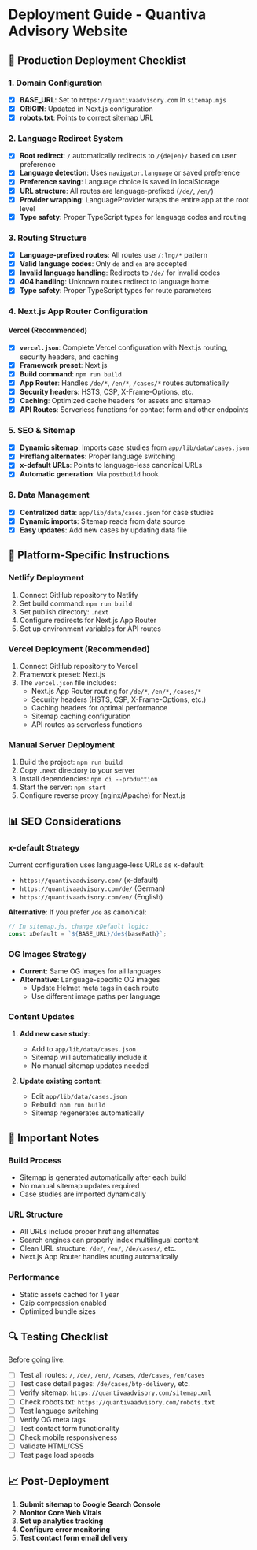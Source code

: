 # Deployment Guide - Quantiva Advisory Website

## 🚀 Production Deployment Checklist

### 1. Domain Configuration
- [x] **BASE_URL**: Set to `https://quantivaadvisory.com` in `sitemap.mjs`
- [x] **ORIGIN**: Updated in Next.js configuration
- [x] **robots.txt**: Points to correct sitemap URL

### 2. Language Redirect System
- [x] **Root redirect**: `/` automatically redirects to `/{de|en}/` based on user preference
- [x] **Language detection**: Uses `navigator.language` or saved preference
- [x] **Preference saving**: Language choice is saved in localStorage
- [x] **URL structure**: All routes are language-prefixed (`/de/`, `/en/`)
- [x] **Provider wrapping**: LanguageProvider wraps the entire app at the root level
- [x] **Type safety**: Proper TypeScript types for language codes and routing

### 3. Routing Structure
- [x] **Language-prefixed routes**: All routes use `/:lng/*` pattern
- [x] **Valid language codes**: Only `de` and `en` are accepted
- [x] **Invalid language handling**: Redirects to `/de/` for invalid codes
- [x] **404 handling**: Unknown routes redirect to language home
- [x] **Type safety**: Proper TypeScript types for route parameters

### 4. Next.js App Router Configuration

#### Vercel (Recommended)
- [x] **`vercel.json`**: Complete Vercel configuration with Next.js routing, security headers, and caching
- [x] **Framework preset**: Next.js
- [x] **Build command**: `npm run build`
- [x] **App Router**: Handles `/de/*`, `/en/*`, `/cases/*` routes automatically
- [x] **Security headers**: HSTS, CSP, X-Frame-Options, etc.
- [x] **Caching**: Optimized cache headers for assets and sitemap
- [x] **API Routes**: Serverless functions for contact form and other endpoints

### 5. SEO & Sitemap
- [x] **Dynamic sitemap**: Imports case studies from `app/lib/data/cases.json`
- [x] **Hreflang alternates**: Proper language switching
- [x] **x-default URLs**: Points to language-less canonical URLs
- [x] **Automatic generation**: Via `postbuild` hook

### 6. Data Management
- [x] **Centralized data**: `app/lib/data/cases.json` for case studies
- [x] **Dynamic imports**: Sitemap reads from data source
- [x] **Easy updates**: Add new cases by updating data file

## 🔧 Platform-Specific Instructions

### Netlify Deployment
1. Connect GitHub repository to Netlify
2. Set build command: `npm run build`
3. Set publish directory: `.next`
4. Configure redirects for Next.js App Router
5. Set up environment variables for API routes

### Vercel Deployment (Recommended)
1. Connect GitHub repository to Vercel
2. Framework preset: Next.js
3. The `vercel.json` file includes:
   - Next.js App Router routing for `/de/*`, `/en/*`, `/cases/*`
   - Security headers (HSTS, CSP, X-Frame-Options, etc.)
   - Caching headers for optimal performance
   - Sitemap caching configuration
   - API routes as serverless functions

### Manual Server Deployment
1. Build the project: `npm run build`
2. Copy `.next` directory to your server
3. Install dependencies: `npm ci --production`
4. Start the server: `npm start`
5. Configure reverse proxy (nginx/Apache) for Next.js

## 📊 SEO Considerations

### x-default Strategy
Current configuration uses language-less URLs as x-default:
- `https://quantivaadvisory.com/` (x-default)
- `https://quantivaadvisory.com/de/` (German)
- `https://quantivaadvisory.com/en/` (English)

**Alternative**: If you prefer `/de` as canonical:
```javascript
// In sitemap.js, change xDefault logic:
const xDefault = `${BASE_URL}/de${basePath}`;
```

### OG Images Strategy
- **Current**: Same OG images for all languages
- **Alternative**: Language-specific OG images
  - Update Helmet meta tags in each route
  - Use different image paths per language

### Content Updates
1. **Add new case study**:
   - Add to `app/lib/data/cases.json`
   - Sitemap will automatically include it
   - No manual sitemap updates needed

2. **Update existing content**:
   - Edit `app/lib/data/cases.json`
   - Rebuild: `npm run build`
   - Sitemap regenerates automatically

## 🚨 Important Notes

### Build Process
- Sitemap is generated automatically after each build
- No manual sitemap updates required
- Case studies are imported dynamically

### URL Structure
- All URLs include proper hreflang alternates
- Search engines can properly index multilingual content
- Clean URL structure: `/de/`, `/en/`, `/de/cases/`, etc.
- Next.js App Router handles routing automatically

### Performance
- Static assets cached for 1 year
- Gzip compression enabled
- Optimized bundle sizes

## 🔍 Testing Checklist

Before going live:
- [ ] Test all routes: `/`, `/de/`, `/en/`, `/cases`, `/de/cases`, `/en/cases`
- [ ] Test case detail pages: `/de/cases/btp-delivery`, etc.
- [ ] Verify sitemap: `https://quantivaadvisory.com/sitemap.xml`
- [ ] Check robots.txt: `https://quantivaadvisory.com/robots.txt`
- [ ] Test language switching
- [ ] Verify OG meta tags
- [ ] Test contact form functionality
- [ ] Check mobile responsiveness
- [ ] Validate HTML/CSS
- [ ] Test page load speeds

## 📈 Post-Deployment

1. **Submit sitemap to Google Search Console**
2. **Monitor Core Web Vitals**
3. **Set up analytics tracking**
4. **Configure error monitoring**
5. **Test contact form email delivery**
